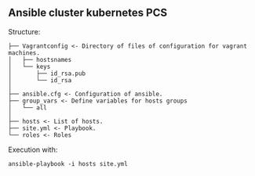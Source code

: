 Ansible cluster kubernetes PCS
------------------------------

Structure:

	├── Vagrantconfig <- Directory of files of configuration for vagrant machines.
	│   ├── hostsnames
	│   └── keys
	│		├── id_rsa.pub
	│  		└── id_rsa
	│
	├── ansible.cfg <- Configuration of ansible.
	├── group_vars <- Define variables for hosts groups
	│   └── all
	│  
	├── hosts <- List of hosts.
	├── site.yml <- Playbook.
	└── roles <- Roles

Execution with:

	ansible-playbook -i hosts site.yml

